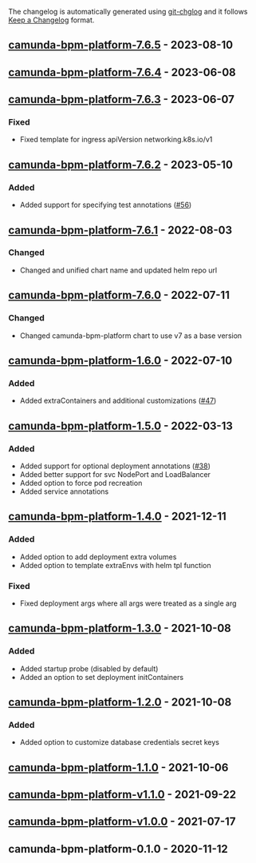 The changelog is automatically generated using [git-chglog](https://github.com/git-chglog/git-chglog) and it follows [Keep a Changelog](https://keepachangelog.com) format.

<a name="camunda-bpm-platform-7.6.5"></a>
## [camunda-bpm-platform-7.6.5] - 2023-08-10

<a name="camunda-bpm-platform-7.6.4"></a>
## [camunda-bpm-platform-7.6.4] - 2023-06-08

<a name="camunda-bpm-platform-7.6.3"></a>
## [camunda-bpm-platform-7.6.3] - 2023-06-07
### Fixed
- Fixed template for ingress apiVersion networking.k8s.io/v1

<a name="camunda-bpm-platform-7.6.2"></a>
## [camunda-bpm-platform-7.6.2] - 2023-05-10
### Added
- Added support for specifying test annotations ([#56](https://github.com/camunda-community-hub/camunda-helm/issues/56))

<a name="camunda-bpm-platform-7.6.1"></a>
## [camunda-bpm-platform-7.6.1] - 2022-08-03
### Changed
- Changed and unified chart name and updated helm repo url

<a name="camunda-bpm-platform-7.6.0"></a>
## [camunda-bpm-platform-7.6.0] - 2022-07-11
### Changed
- Changed camunda-bpm-platform chart to use v7 as a base version

<a name="camunda-bpm-platform-1.6.0"></a>
## [camunda-bpm-platform-1.6.0] - 2022-07-10
### Added
- Added extraContainers and additional customizations ([#47](https://github.com/camunda-community-hub/camunda-helm/issues/47))

<a name="camunda-bpm-platform-1.5.0"></a>
## [camunda-bpm-platform-1.5.0] - 2022-03-13
### Added
- Added support for optional deployment annotations ([#38](https://github.com/camunda-community-hub/camunda-helm/issues/38))
- Added better support for svc NodePort and LoadBalancer
- Added option to force pod recreation
- Added service annotations

<a name="camunda-bpm-platform-1.4.0"></a>
## [camunda-bpm-platform-1.4.0] - 2021-12-11
### Added
- Added option to add deployment extra volumes
- Added option to template extraEnvs with helm tpl function
### Fixed
- Fixed deployment args where all args were treated as a single arg

<a name="camunda-bpm-platform-1.3.0"></a>
## [camunda-bpm-platform-1.3.0] - 2021-10-08
### Added
- Added startup probe (disabled by default)
- Added an option to set deployment initContainers

<a name="camunda-bpm-platform-1.2.0"></a>
## [camunda-bpm-platform-1.2.0] - 2021-10-08
### Added
- Added option to customize database credentials secret keys

<a name="camunda-bpm-platform-1.1.0"></a>
## [camunda-bpm-platform-1.1.0] - 2021-10-06

<a name="camunda-bpm-platform-v1.1.0"></a>
## [camunda-bpm-platform-v1.1.0] - 2021-09-22

<a name="camunda-bpm-platform-v1.0.0"></a>
## [camunda-bpm-platform-v1.0.0] - 2021-07-17

<a name="camunda-bpm-platform-0.1.0"></a>
## camunda-bpm-platform-0.1.0 - 2020-11-12

[camunda-bpm-platform-7.6.5]: https://github.com/camunda-community-hub/camunda-helm/compare/camunda-bpm-platform-7.6.4...camunda-bpm-platform-7.6.5
[camunda-bpm-platform-7.6.4]: https://github.com/camunda-community-hub/camunda-helm/compare/camunda-bpm-platform-7.6.3...camunda-bpm-platform-7.6.4
[camunda-bpm-platform-7.6.3]: https://github.com/camunda-community-hub/camunda-helm/compare/camunda-bpm-platform-7.6.2...camunda-bpm-platform-7.6.3
[camunda-bpm-platform-7.6.2]: https://github.com/camunda-community-hub/camunda-helm/compare/camunda-bpm-platform-7.6.1...camunda-bpm-platform-7.6.2
[camunda-bpm-platform-7.6.1]: https://github.com/camunda-community-hub/camunda-helm/compare/camunda-bpm-platform-7.6.0...camunda-bpm-platform-7.6.1
[camunda-bpm-platform-7.6.0]: https://github.com/camunda-community-hub/camunda-helm/compare/camunda-bpm-platform-1.6.0...camunda-bpm-platform-7.6.0
[camunda-bpm-platform-1.6.0]: https://github.com/camunda-community-hub/camunda-helm/compare/camunda-bpm-platform-1.5.0...camunda-bpm-platform-1.6.0
[camunda-bpm-platform-1.5.0]: https://github.com/camunda-community-hub/camunda-helm/compare/camunda-bpm-platform-1.4.0...camunda-bpm-platform-1.5.0
[camunda-bpm-platform-1.4.0]: https://github.com/camunda-community-hub/camunda-helm/compare/camunda-bpm-platform-1.3.0...camunda-bpm-platform-1.4.0
[camunda-bpm-platform-1.3.0]: https://github.com/camunda-community-hub/camunda-helm/compare/camunda-bpm-platform-1.2.0...camunda-bpm-platform-1.3.0
[camunda-bpm-platform-1.2.0]: https://github.com/camunda-community-hub/camunda-helm/compare/camunda-bpm-platform-1.1.0...camunda-bpm-platform-1.2.0
[camunda-bpm-platform-1.1.0]: https://github.com/camunda-community-hub/camunda-helm/compare/camunda-bpm-platform-v1.1.0...camunda-bpm-platform-1.1.0
[camunda-bpm-platform-v1.1.0]: https://github.com/camunda-community-hub/camunda-helm/compare/camunda-bpm-platform-v1.0.0...camunda-bpm-platform-v1.1.0
[camunda-bpm-platform-v1.0.0]: https://github.com/camunda-community-hub/camunda-helm/compare/camunda-bpm-platform-0.1.0...camunda-bpm-platform-v1.0.0
